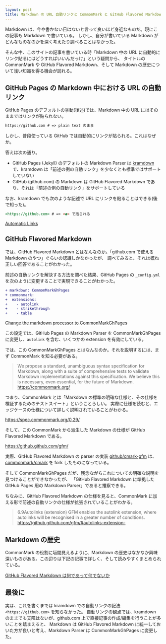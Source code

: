 ```yaml
---
layout: post
title: Markdown の URL 自動リンクと CommonMark と GitHub Flavored Markdown
---
```


Markdown は、今や書かない日はないと言って良いほど身近なものだ。現にこの記事も Markdown で書いている。
しかし、自分が書いている Markdown がどんなものなのかを深く考えたり調べることはなかった。

そんな中、このサイトの記事を書いている時「Markdown 中の URL に自動的にリンク貼るにはどうすればいいんだっけ」という疑問から、
タイトルの CommonMark や GitHub Flavored Markdown、そして Markdown の歴史について浅い知識を得る機会が訪れる。

## GitHub Pages の Markdown 中における URL の自動リンク

GitHub Pages のデフォルトの挙動(後述)では、Markdown 中の URL にはそのままではリンクが貼られない。

```markdown
https://github.com # => plain text のまま
```

しかし、普段使っている GitHub では自動的にリンクが貼られる。これはなぜか。

答えは次の通り。

- GitHub Pages (Jekyll) のデフォルトの Markdown Parser は [kramdown](https://kramdown.gettalong.org/syntax.html) で、kramdown は「前述の例の自動リンク」を少なくとも標準ではサポートしていない
- GitHub (github.com) の Markdown は GitHub Flavored Markdown であり、それは「前述の例の自動リンク」をサポートしている

なお、kramdown でも次のような記述で URL にリンクを貼ることはできる(後で知った)。

```markdown
<https://github.com> # => <a> で括られる
```

[Automatic Links](https://kramdown.gettalong.org/syntax.html)

## GitHub Flavored Markdown

では、GitHub Flavored Markdown とはなんなのか。「github.com で使える Markdown のやつ」ぐらいの認識しかなかったが、
調べてみると、それは概ね正しい回答であることがわかった。

前述の自動リンクを解決する方法を調べた結果、GitHub Pages の `_config.yml` を次のように変更することで実現できることがわかった。

```diff
+ markdown: CommonMarkGhPages
+ commonmark:
+  extensions:
+    - autolink
+    - strikethrough
+    - table
```

[Change the markdown processor to CommonMarkGhPages](https://github.com/hidakatsuya/hidakatsuya.dev/commit/11362c53f8b9c771c00bf118847eb92f1c6206ef)

この設定では、GitHub Pages の Markdown Parser を CommonMarkGhPages に変更し、`autolink` を含む、いくつかの extension を有効にしている。

では、この CommonMarkGhPages とはなんなのか。それを説明するには、まず CommonMark を知る必要がある。

> We propose a standard, unambiguous syntax specification for Markdown, along with a suite of comprehensive tests to validate Markdown implementations against this specification. We believe this is necessary, even essential, for the future of Markdown.  
> https://commonmark.org/

つまり、CommonMark とは「Markdown の標準の明確な仕様と、その仕様を検証するためのテストスイート」ということらしい。
実際に仕様を読むと、エッジケースの仕様について詳しく説明されていることがわかる。

https://spec.commonmark.org/0.29/

そして、この CommonMark から派生した Markdown の仕様が GitHub Flavored Markdown である。

https://github.github.com/gfm/

実際、GitHub Flavored Markdown の parser の実装 [github/cmark-gfm](https://github.com/github/cmark-gfm) は、
[commonmark/cmark](https://github.com/commonmark/cmark) を fork したものになっている。

そして CommonMarkGhPages だが、残念ながらこれについての明確な説明を見つけることができなかったが、
「GitHub Flavored Markdown に準拠した GitHub Pages 用の Markdown Parser」であると推察できる。

ちなみに、GitHub Flavored Markdown の仕様を見ると、CommonMark に加える形で前述の自動リンクの仕様が拡張されていることがわかる。

> 6.9Autolinks (extension)
> GFM enables the autolink extension, where autolinks will be recognised in a greater number of conditions.  
> https://github.github.com/gfm/#autolinks-extension-

## Markdown の歴史

CommonMark の役割に垣間見えるように、Markdown の歴史はなかなか興味深いものがある。この辺りは下記の記事で詳しく、そして読みやすくまとめられている。

[GitHub Flavored Markdown は何であって何でないか](https://qiita.com/tk0miya/items/6b81e0e4563199037018)

## 最後に

実は、これを書くまでは kramdown での自動リンクの記法 `<https://github.com>` を知らなかった。
自動リンクの観点では、kramdown のままでも支障はないが、github.com 上で直接記事の作成/編集を行うことが多いことを踏まえると、
Markdown は GitHub Flavored Markdown に統一しておいた方が良いと考え、Markdown Parser は CommonMarkGhPages に変更した。
